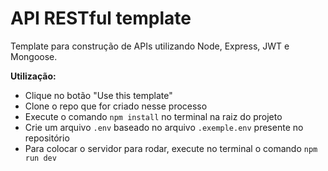 # API RESTful template

Template para construção de APIs utilizando Node, Express, JWT e Mongoose.

**Utilização:**

- Clique no botão "Use this template"
- Clone o repo que for criado nesse processo
- Execute o comando `npm install` no terminal na raiz do projeto
- Crie um arquivo `.env` baseado no arquivo `.exemple.env` presente no repositório
- Para colocar o servidor para rodar, execute no terminal o comando `npm run dev`
